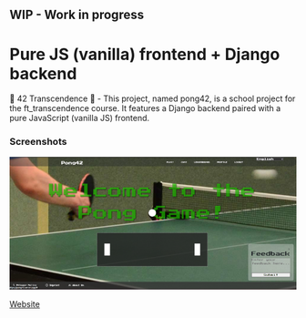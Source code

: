 ## WIP - Work in progress

# Pure JS (vanilla) frontend + Django backend

🏓 42 Transcendence 🏓 - This project, named pong42, is a school project for the ft_transcendence course. It features a Django backend paired with a pure JavaScript (vanilla JS) frontend.

### Screenshots

![Screenshot](screenshot.png)

[Website](https://pong42.vercel.app)
